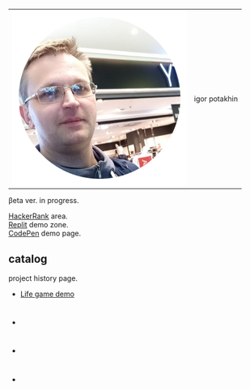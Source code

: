 
<table style="border-color: red;">
  <tr style="border-color: red;">
    <td style="border-color: red;">
      <img src="2022-09-14_11-15-31.png" alt="photo" style="border-color: red;">
    </td>
    <td>
      igor potakhin
    </td>
  </tr>
</table>



βeta ver. in progress.<br>

[HackerRank](https://www.hackerrank.com/archimage) area.<br>
[Replit](https://replit.com/@archimage) demo zone.<br>
[CodePen](https://codepen.io/archimage_wiz) demo page.<br>

## catalog

project history page.

- [Life game demo](https://replit.com/@archimage/CPPCurs1Life)
- #
- #
- #

